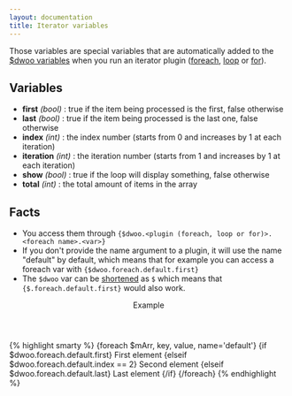 ```yaml
---
layout: documentation
title: Iterator variables
---
```


Those variables are special variables that are automatically added to the [$dwoo variables](dwoo-variables.html) when
 you run an iterator plugin ([foreach](/plugins/blocks/foreach.html), [loop](/plugins/blocks/loop.html)
  or [for](/plugins/blocks/for.html)).

## Variables
* **first** _(bool)_ : true if the item being processed is the first, false otherwise
* **last** _(bool)_ : true if the item being processed is the last one, false otherwise
* **index** _(int)_ : the index number (starts from 0 and increases by 1 at each iteration)
* **iteration** _(int)_ : the iteration number (starts from 1 and increases by 1 at each iteration)
* **show** _(bool)_ : true if the loop will display something, false otherwise
* **total** _(int)_ : the total amount of items in the array

## Facts
* You access them through `{$dwoo.<plugin (foreach, loop or for)>.<foreach name>.<var>}`
* If you don't provide the name argument to a plugin, it will use the name "default" by default, which means that for example you can access a foreach var with `{$dwoo.foreach.default.first}`
* The `$dwoo` var can be [shortened](shortcuts.html) as `$` which means that `{$.foreach.default.first}` would also work.

<div class="code-box">
<header>Example</header>
{% highlight smarty %}
{foreach $mArr, key, value, name='default'}
   {if $dwoo.foreach.default.first}
      First element
   {elseif $dwoo.foreach.default.index == 2}
      Second element
   {elseif $dwoo.foreach.default.last}
      Last element
   {/if}
{/foreach}
{% endhighlight %}
</div>